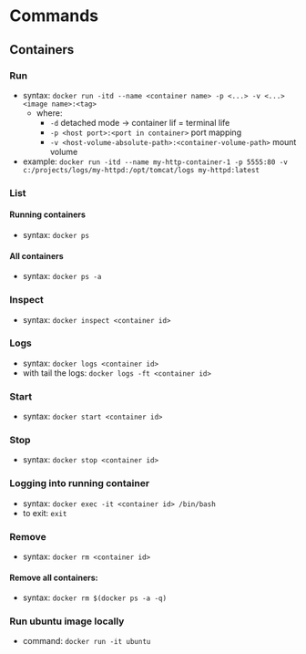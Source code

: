 # Commands

## Containers

### Run
- syntax: `docker run -itd --name <container name> -p <...> -v <...> <image name>:<tag>`
  - where:
    - `-d` detached mode -> container lif = terminal life
    - `-p <host port>:<port in container>` port mapping
    - `-v <host-volume-absolute-path>:<container-volume-path>` mount volume
- example: `docker run -itd --name my-http-container-1 -p 5555:80 -v c:/projects/logs/my-httpd:/opt/tomcat/logs my-httpd:latest`

### List
#### Running containers
- syntax: `docker ps`
#### All containers
- syntax: `docker ps -a`

### Inspect
- syntax: `docker inspect <container id>`

### Logs
- syntax: `docker logs <container id>`
- with tail the logs: `docker logs -ft <container id>`

### Start
- syntax: `docker start <container id>`

### Stop
- syntax: `docker stop <container id>`

### Logging into running container
- syntax: `docker exec -it <container id> /bin/bash`
- to exit: `exit`

### Remove
- syntax: `docker rm <container id>`
#### Remove all containers:
- syntax: `docker rm $(docker ps -a -q)`

### Run ubuntu image locally
- command: `docker run -it ubuntu`